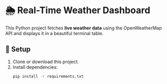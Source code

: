 # 🌦 Real-Time Weather Dashboard

This Python project fetches **live weather data** using the OpenWeatherMap API and displays it in a beautiful terminal table.

## 🚀 Setup

1. Clone or download this project.
2. Install dependencies:
   ```bash
   pip install -r requirements.txt
